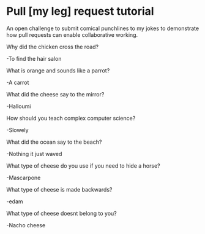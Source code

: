 # Pull [my leg] request tutorial
An open challenge to submit comical punchlines to my jokes to demonstrate how pull requests can enable collaborative working. 

Why did the chicken cross the road? 

  -To find the hair salon

What is orange and sounds like a parrot? 

  -A carrot

What did the cheese say to the mirror? 

  -Halloumi

How should you teach complex computer science? 

  -Slowely

What did the ocean say to the beach?

  -Nothing it just waved

What type of cheese do you use if you need to hide a horse?

  -Mascarpone

What type of cheese is made backwards?

  -edam

What type of cheese doesnt belong to you?

  -Nacho cheese
